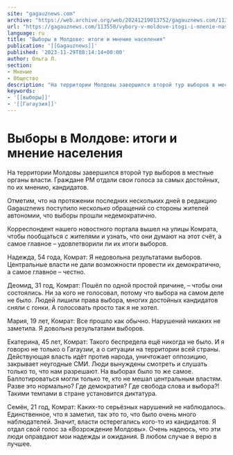 ```yaml
---
site: "gagauznews.com"
archive: "https://web.archive.org/web/20241219013752/gagauznews.com/113550/vybory-v-moldove-itogi-i-mnenie-naseleniya.html"
url: "https://gagauznews.com/113550/vybory-v-moldove-itogi-i-mnenie-naseleniya.html"
language: ru
title: "Выборы в Молдове: итоги и мнение населения"
publication: '[[Gagauznews]]'
published: '2023-11-29T08:14:14+00:00'
author: Ольга Л.
section:
- Мнение
- Общество
description: "На территории Молдовы завершился второй тур выборов в местные органы власти. Граждане РМ отдали свои голоса за самых достойных, по их мнению, кандидатов. Отметим, что на протяжении последних нескольких дней в редакцию Gagauznews поступило несколько обращений со стороны жителей автономии, что выборы прошли недемократично. Корреспондент нашего новостного портала вышел на улицы Комрата, чтобы пообщаться с жителями и узнать, что они думают на этот счёт, а самое главное – удовлетворили ли их итоги выборов. Надежда, 54 года, Комрат: Я недовольна результатами выборов. Центральные власти не дали возможности провести их демократично, а самое главное – честно. Деомид, 31 год, Комрат: Пошёл по […]"
keywords:
- '[[выборы]]'
- '[[Гагаузия]]'
---
```


# Выборы в Молдове: итоги и мнение населения

На территории Молдовы завершился второй тур выборов в местные органы власти. Граждане РМ отдали свои голоса за самых достойных, по их мнению, кандидатов.

Отметим, что на протяжении последних нескольких дней в редакцию Gagauznews поступило несколько обращений со стороны жителей автономии, что выборы прошли недемократично.

Корреспондент нашего новостного портала вышел на улицы Комрата, чтобы пообщаться с жителями и узнать, что они думают на этот счёт, а самое главное – удовлетворили ли их итоги выборов.

Надежда, 54 года, Комрат: Я недовольна результатами выборов. Центральные власти не дали возможности провести их демократично, а самое главное – честно.

Деомид, 31 год, Комрат: Пошёл по одной простой причине, – чтобы они состоялись. Ни за кого не голосовал, потому что выбора на самом деле не было. Людей лишили права выбора, многих достойных кандидатов сняли с гонки. А голосовать просто так я не хотел.

Мария, 19 лет, Комрат: Все прошло как обычно. Нарушений никаких не заметила. Я довольна результатами выборов.

Екатерина, 45 лет, Комрат: Такого беспредела ещё никогда не было. И я говорю не только о Гагаузии, а о ситуации на территории всей страны. Действующая власть идёт против народа, уничтожает оппозицию, закрывает неугодные СМИ. Люди вынуждены смотреть и слушать только то, что нам разрешают. На выборах было то же самое. Баллотироваться могли только те, кто не мешал центральным властям. Разве это нормально? Где демократия? Где свобода слова и выбора?! Такими темпами в стране установится диктатура.

Семён, 21 год, Комрат: Каких-то серьёзных нарушений не наблюдалось. Единственное, что я заметил, так это то, что было очень много наблюдателей. Значит, власти остерегались кого-то из кандидатов. Я отдал свой голос за «Возрождение Молдовы». Очень надеюсь, что эти люди оправдают мои надежды и ожидания. В любом случае я верю в лучшее.